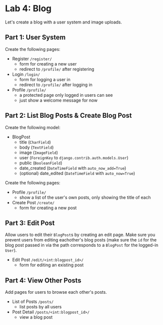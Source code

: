 

# Lab 4: Blog

Let's create a blog with a user system and image uploads.


## Part 1: User System

Create the following pages:

- Register `/register/`
  - form for creating a new user
  - redirect to `/profile/` after registering
- Login `/login/`
  - form for logging a user in
  - redirect to `/profile/` after logging in
- Profile `/profile/`
  - a protected page only logged in users can see
  - just show a welcome message for now

## Part 2: List Blog Posts & Create Blog Post

Create the following model:

- BlogPost
  - title (`CharField`)
  - body (`TextField`)
  - image (`ImageField`)
  - user (`ForeignKey` to `django.contrib.auth.models.User`)
  - public (`BooleanField`)
  - date_created (`DateTimeField` with `auto_now_add=True`)
  - (optional) date_edited (`DateTimeField` with `auto_now=True`)

Create the following pages:

- Profile `/profile/`
  - show a list of the user's own posts, only showing the title of each
- Create Post `/create/`
  - form for creating a new post


## Part 3: Edit Post

Allow users to edit their `BlogPost`s by creating an edit page. Make sure you prevent users from editing eachother's blog posts (make sure the `id` for the blog post passed in via the path corresponds to a `BlogPost` for the logged-in `User`).

- Edit Post `/edit/<int:blogpost_id>/`
  - form for editing an existing post

## Part 4: View Other Posts

Add pages for users to browse each other's posts.

- List of Posts `/posts/`
  - list posts by all users
- Post Detail `/posts/<int:blogpost_id>/`
  - view a blog post
